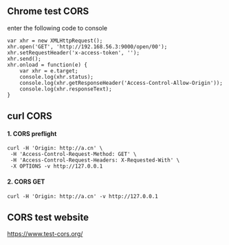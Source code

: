 ## Chrome test CORS
enter the following code to console
```
var xhr = new XMLHttpRequest();
xhr.open('GET', 'http://192.168.56.3:9000/open/00');
xhr.setRequestHeader('x-access-token', '');
xhr.send();
xhr.onload = function(e) {
    var xhr = e.target;
    console.log(xhr.status);
    console.log(xhr.getResponseHeader('Access-Control-Allow-Origin'));
    console.log(xhr.responseText);
}
```
## curl CORS
#### 1. CORS preflight
```
curl -H 'Origin: http://a.cn' \
 -H 'Access-Control-Request-Method: GET' \
 -H 'Access-Control-Request-Headers: X-Requested-With' \
 -X OPTIONS -v http://127.0.0.1
```

#### 2. CORS GET
```
curl -H 'Origin: http://a.cn' -v http://127.0.0.1
```

## CORS test website
https://www.test-cors.org/

